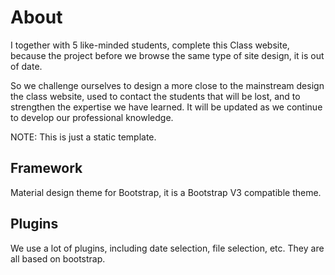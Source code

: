 # About
I together with 5 like-minded students, complete this Class website, because the project before we browse the same type of site design, it is out of date. 

So we challenge ourselves to design a more close to the mainstream design the class website, used to contact the students that will be lost, and to strengthen the expertise we have learned. It will be updated as we continue to develop our professional knowledge. 

NOTE: This is just a static template.

## Framework
Material design theme for Bootstrap, it is a Bootstrap V3 compatible theme.

## Plugins
We use a lot of plugins, including date selection, file selection, etc. They are all based on bootstrap.
